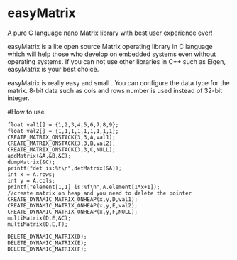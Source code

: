 # easyMatrix
A pure C language nano Matrix library with best user experience ever!

easyMatrix is a lite open source Matrix operating library in C language which will help those who develop on embedded systems even without operating systems.
If you can not use other libraries in C++ such as Eigen, easyMatrix is your best choice.

easyMatrix is really easy and small . You can configure the data type for the matrix. 
8-bit data such as cols and rows number is used instead of 32-bit integer.

#How to use


 	float val1[] = {1,2,3,4,5,6,7,8,9};
	float val2[] = {1,1,1,1,1,1,1,1,1};
	CREATE_MATRIX_ONSTACK(3,3,A,val1);
	CREATE_MATRIX_ONSTACK(3,3,B,val2);
	CREATE_MATRIX_ONSTACK(3,3,C,NULL);
	addMatrix(&A,&B,&C);
	dumpMatrix(&C);
    printf("det is:%f\n",detMatrix(&A));
	int x = A.rows;
	int y = A.cols;
	printf("element[1,1] is:%f\n",A.element[1*x+1]);
	//create matrix on heap and you need to delete the pointer
	CREATE_DYNAMIC_MATRIX_ONHEAP(x,y,D,val1);
	CREATE_DYNAMIC_MATRIX_ONHEAP(x,y,E,val2);
	CREATE_DYNAMIC_MATRIX_ONHEAP(x,y,F,NULL);
	multiMatrix(D,E,&C);
	multiMatrix(D,E,F);

	DELETE_DYNAMIC_MATRIX(D);
	DELETE_DYNAMIC_MATRIX(E);
	DELETE_DYNAMIC_MATRIX(F);

